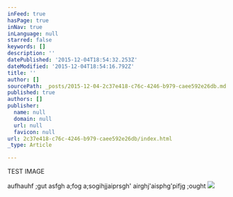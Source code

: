 ```yaml
---
inFeed: true
hasPage: true
inNav: true
inLanguage: null
starred: false
keywords: []
description: ''
datePublished: '2015-12-04T18:54:32.253Z'
dateModified: '2015-12-04T18:54:16.792Z'
title: ''
author: []
sourcePath: _posts/2015-12-04-2c37e418-c76c-4246-b979-caee592e26db.md
published: true
authors: []
publisher:
  name: null
  domain: null
  url: null
  favicon: null
url: 2c37e418-c76c-4246-b979-caee592e26db/index.html
_type: Article

---
```

TEST IMAGE

aufhauhf ;gut asfgh a;fog a;sogihjjaiprsgh' airghj'aisphg'pifjg ;ought
![](https://the-grid-user-content.s3-us-west-2.amazonaws.com/65c7694b-14e4-475f-b7fd-d59bb94389f0.jpg)